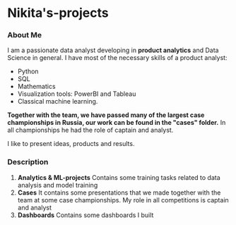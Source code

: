 # Nikita's-projects
### About Me
I am a passionate data analyst developing in **product analytics** and Data Science in general.
I have most of the necessary skills of a product analyst:
* Python
* SQL
* Mathematics
* Visualization tools: PowerBI and Tableau
* Classical machine learning.

**Together with the team, we have passed many of the largest case championships in Russia, our work can be found in the "cases" folder.**
In all championships he had the role of captain and analyst.

I like to present ideas, products and results.

### Description
1. **Analytics & ML-projects**
Сontains some training tasks related to data analysis and model training
2. **Cases**
It contains some presentations that we made together with the team at some case championships.
My role in all competitions is captain and analyst
3. **Dashboards**
Contains some dashboards I built

